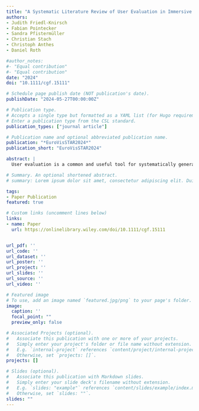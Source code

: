 ```yaml
---
title: "A Systematic Literature Review of User Evaluation in Immersive Analytics"
authors:
- Judith Friedl-Knirsch
- Fabian Pointecker
- Sandra Pfistermüller
- Christian Stach
- Christoph Anthes
- Daniel Roth

#author_notes:
#- "Equal contribution"
#- "Equal contribution"
date: "2024"
doi: "10.1111/cgf.15111"

# Schedule page publish date (NOT publication's date).
publishDate: "2024-05-27T00:00:00Z"

# Publication type.
# Accepts a single type but formatted as a YAML list (for Hugo requirements).
# Enter a publication type from the CSL standard.
publication_types: ["journal article"]

# Publication name and optional abbreviated publication name.
publication: "*EuroVisSTAR2024*"
publication_short: "EuroVisSTAR2024"

abstract: |
  User evaluation is a common and useful tool for systematically generating knowledge and validating novel approaches in the domain of Immersive Analytics. Since this research domain centres around users, user evaluation is of extraordinary relevance. Additionally, Immersive Analytics is an interdisciplinary field of research where different communities bring in their own methodologies. It is vital to investigate and synchronise these different approaches with the long-term goal to reach a shared evaluation framework. While there have been several studies focusing on Immersive Analytics as a whole or on certain aspects of the domain, this is the first systematic review of the state of evaluation methodology in Immersive Analytics. The main objective of this systematic literature review is to illustrate methodologies and research areas that are still underrepresented in user studies by identifying current practice in user evaluation in the domain of Immersive Analytics in coherence with the PRISMA protocol. 

# Summary. An optional shortened abstract.
# summary: Lorem ipsum dolor sit amet, consectetur adipiscing elit. Duis posuere tellus ac convallis placerat. Proin tincidunt magna sed ex sollicitudin condimentum.

tags:
- Paper Publication
featured: true

# Custom links (uncomment lines below)
links:
- name: Paper
  url: https://onlinelibrary.wiley.com/doi/10.1111/cgf.15111


url_pdf: ''
url_code: ''
url_dataset: ''
url_poster: ''
url_project: ''
url_slides: ''
url_source: ''
url_video: ''

# Featured image
# To use, add an image named `featured.jpg/png` to your page's folder. 
image:
  caption: ''
  focal_point: ""
  preview_only: false

# Associated Projects (optional).
#   Associate this publication with one or more of your projects.
#   Simply enter your project's folder or file name without extension.
#   E.g. `internal-project` references `content/project/internal-project/index.md`.
#   Otherwise, set `projects: []`.
projects: []

# Slides (optional).
#   Associate this publication with Markdown slides.
#   Simply enter your slide deck's filename without extension.
#   E.g. `slides: "example"` references `content/slides/example/index.md`.
#   Otherwise, set `slides: ""`.
slides: ""
---
```



<br>

